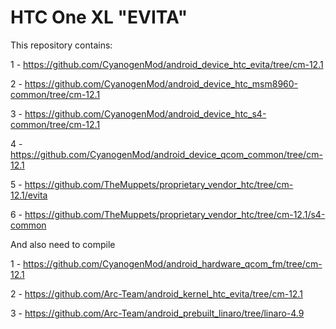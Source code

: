 HTC One XL "EVITA"
==================


This repository contains:


1 - https://github.com/CyanogenMod/android_device_htc_evita/tree/cm-12.1

2 - https://github.com/CyanogenMod/android_device_htc_msm8960-common/tree/cm-12.1

3 - https://github.com/CyanogenMod/android_device_htc_s4-common/tree/cm-12.1

4 - https://github.com/CyanogenMod/android_device_qcom_common/tree/cm-12.1

5 - https://github.com/TheMuppets/proprietary_vendor_htc/tree/cm-12.1/evita

6 - https://github.com/TheMuppets/proprietary_vendor_htc/tree/cm-12.1/s4-common



And also need to compile


1 - https://github.com/CyanogenMod/android_hardware_qcom_fm/tree/cm-12.1

2 - https://github.com/Arc-Team/android_kernel_htc_evita/tree/cm-12.1

3 - https://github.com/Arc-Team/android_prebuilt_linaro/tree/linaro-4.9
